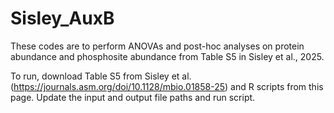# Sisley_AuxB
These codes are to perform ANOVAs and post-hoc analyses on protein abundance and phosphosite abundance from Table S5 in Sisley et al., 2025.

To run, download Table S5 from Sisley et al. (https://journals.asm.org/doi/10.1128/mbio.01858-25) and R scripts from this page. Update the input and output file paths and run script.
